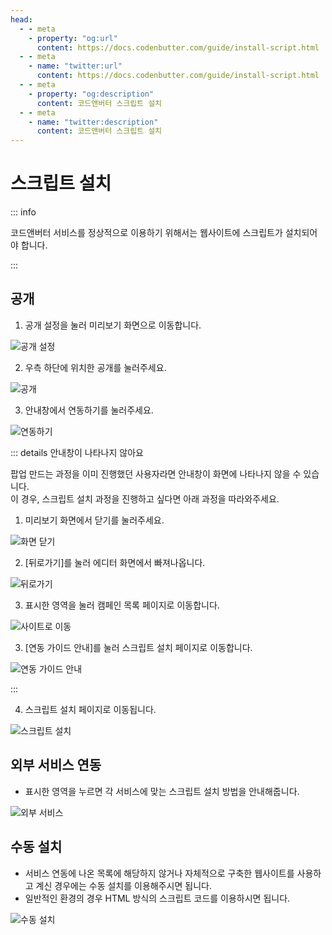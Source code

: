 ```yaml
---
head:
  - - meta
    - property: "og:url"
      content: https://docs.codenbutter.com/guide/install-script.html
  - - meta
    - name: "twitter:url"
      content: https://docs.codenbutter.com/guide/install-script.html
  - - meta
    - property: "og:description"
      content: 코드앤버터 스크립트 설치
  - - meta
    - name: "twitter:description"
      content: 코드앤버터 스크립트 설치
---
```


# 스크립트 설치

::: info

코드앤버터 서비스를 정상적으로 이용하기 위해서는 웹사이트에 스크립트가 설치되어야 합니다.

:::

## 공개

1. 공개 설정을 눌러 미리보기 화면으로 이동합니다.

![공개 설정](./imgs/detail-editor/section_10.png)

2. 우측 하단에 위치한 공개를 눌러주세요.

![공개](./imgs/detail-editor/section_41.png)

3. 안내창에서 연동하기를 눌러주세요.

![연동하기](./imgs/install-script//section_1.png)

::: details 안내창이 나타나지 않아요

팝업 만드는 과정을 이미 진행했던 사용자라면 안내창이 화면에 나타나지 않을 수 있습니다. <br/>
이 경우, 스크립트 설치 과정을 진행하고 싶다면 아래 과정을 따라와주세요.

1. 미리보기 화면에서 닫기를 눌러주세요.

![화면 닫기](./imgs/install-script//section_3.png)

2. [뒤로가기]를 눌러 에디터 화면에서 빠져나옵니다.

![뒤로가기](./imgs/install-script//section_4.png)

3. 표시한 영역을 눌러 캠페인 목록 페이지로 이동합니다.

![사이트로 이동](./imgs/install-script//section_5.png)

3. [연동 가이드 안내]를 눌러 스크립트 설치 페이지로 이동합니다.

![연동 가이드 안내](./imgs/install-script//section_6.png)

:::

4. 스크립트 설치 페이지로 이동됩니다.

![스크립트 설치](./imgs/install-script//section_2.png)

## 외부 서비스 연동

- 표시한 영역을 누르면 각 서비스에 맞는 스크립트 설치 방법을 안내해줍니다.

![외부 서비스](./imgs/install-script//section_7.png)

## 수동 설치

- 서비스 연동에 나온 목록에 해당하지 않거나 자체적으로 구축한 웹사이트를 사용하고 계신 경우에는 수동 설치를 이용해주시면 됩니다.
- 일반적인 환경의 경우 HTML 방식의 스크립트 코드를 이용하시면 됩니다.

![수동 설치](./imgs/install-script//section_8.png)
